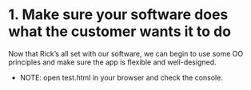 # 1. Make sure your software does what the customer wants it to do
Now that Rick’s all set with our software, we can begin to use some OO principles and make sure the app is flexible and well-designed.

* NOTE: open test.html in your browser and check the console.